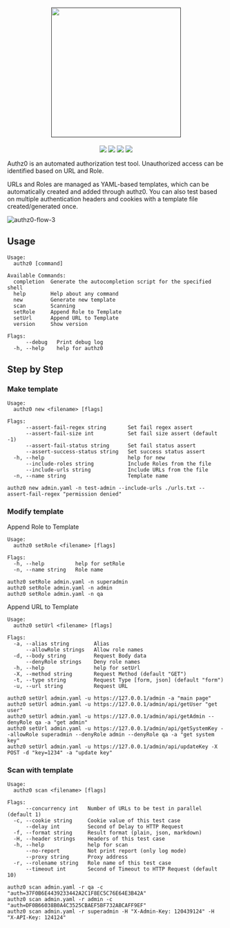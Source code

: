 <h1 align="center">
  <br>
  <a href=""><img src="https://user-images.githubusercontent.com/13212227/149369752-8b344201-ebc4-43b2-8d64-b1229a5ee4c2.png" alt="" width="300px;"></a>
</h1>
<p align="center">
  <a href=""><img src="https://img.shields.io/badge/contributions-welcome-brightgreen.svg?style=flat"></a>
  <a href="https://goreportcard.com/report/github.com/hahwul/authz0"><img src="https://goreportcard.com/badge/github.com/hahwul/authz0"></a>
  <a href="https://github.com/hahwul/authz0/actions/workflows/go.yml"><img src="https://github.com/hahwul/authz0/actions/workflows/go.yml/badge.svg"></a>
  <a href="https://twitter.com/intent/follow?screen_name=hahwul"><img src="https://img.shields.io/twitter/follow/hahwul?style=flat&logo=twitter"></a>
</p>


Authz0 is an automated authorization test tool. Unauthorized access can be identified based on URL and Role. 

URLs and Roles are managed as YAML-based templates, which can be automatically created and added through authz0. You can also test based on multiple authentication headers and cookies with a template file created/generated once.

![authz0-flow-3](https://user-images.githubusercontent.com/13212227/149649898-ce7f015c-ddac-48d1-b703-12c8f0d26f06.jpg)

## Usage
```
Usage:
  authz0 [command]

Available Commands:
  completion  Generate the autocompletion script for the specified shell
  help        Help about any command
  new         Generate new template
  scan        Scanning
  setRole     Append Role to Template
  setUrl      Append URL to Template
  version     Show version

Flags:
      --debug   Print debug log
  -h, --help    help for authz0
```

## Step by Step

### Make template

```
Usage:
  authz0 new <filename> [flags]

Flags:
      --assert-fail-regex string       Set fail regex assert
      --assert-fail-size int           Set fail size assert (default -1)
      --assert-fail-status string      Set fail status assert
      --assert-success-status string   Set success status assert
  -h, --help                           help for new
      --include-roles string           Include Roles from the file
      --include-urls string            Include URLs from the file
  -n, --name string                    Template name
```

```
authz0 new admin.yaml -n test-admin --include-urls ./urls.txt --assert-fail-regex "permission denied"
```

### Modify template

Append Role to Template

```
Usage:
  authz0 setRole <filename> [flags]

Flags:
  -h, --help          help for setRole
  -n, --name string   Role name
```

```
authz0 setRole admin.yaml -n superadmin
authz0 setRole admin.yaml -n admin
authz0 setRole admin.yaml -n qa
```

Append URL to Template

```
Usage:
  authz0 setUrl <filename> [flags]

Flags:
  -a, --alias string        Alias
      --allowRole strings   Allow role names
  -d, --body string         Request Body data
      --denyRole strings    Deny role names
  -h, --help                help for setUrl
  -X, --method string       Request Method (default "GET")
  -t, --type string         Request Type [form, json] (default "form")
  -u, --url string          Request URL
```

```
authz0 setUrl admin.yaml -u https://127.0.0.1/admin -a "main page"
authz0 setUrl admin.yaml -u https://127.0.0.1/admin/api/getUser "get user"
authz0 setUrl admin.yaml -u https://127.0.0.1/admin/api/getAdmin --denyRole qa -a "get admin"
authz0 setUrl admin.yaml -u https://127.0.0.1/admin/api/getSystemKey --allowRole superadmin --denyRole admin --denyRole qa -a "get system key"
authz0 setUrl admin.yaml -u https://127.0.0.1/admin/api/updateKey -X POST -d "key=1234" -a "update key"
```

### Scan with template

```
Usage:
  authz0 scan <filename> [flags]

Flags:
      --concurrency int   Number of URLs to be test in parallel (default 1)
  -c, --cookie string     Cookie value of this test case
      --delay int         Second of Delay to HTTP Request
  -f, --format string     Result format (plain, json, markdown)
  -H, --header strings    Headers of this test case
  -h, --help              help for scan
      --no-report         Not print report (only log mode)
      --proxy string      Proxy address
  -r, --rolename string   Role name of this test case
      --timeout int       Second of Timeout to HTTP Request (default 10)
```

```
authz0 scan admin.yaml -r qa -c "auth=37F0B6E4439233442A2C1F8EC5C76E64E3B42A"
authz0 scan admin.yaml -r admin -c "auth=DF0B66038B0A4C3525CBAEF5BF732ABCAFF9EF"
authz0 scan admin.yaml -r superadmin -H "X-Admin-Key: 120439124" -H "X-API-Key: 124124"
```
